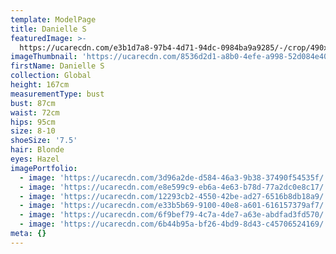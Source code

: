 ```yaml
---
template: ModelPage
title: Danielle S
featuredImage: >-
  https://ucarecdn.com/e3b1d7a8-97b4-4d71-94dc-0984ba9a9285/-/crop/490x469/0,77/-/preview/
imageThumbnail: 'https://ucarecdn.com/8536d2d1-a8b0-4efe-a998-52d084e40186/'
firstName: Danielle S
collection: Global
height: 167cm
measurementType: bust
bust: 87cm
waist: 72cm
hips: 95cm
size: 8-10
shoeSize: '7.5'
hair: Blonde
eyes: Hazel
imagePortfolio:
  - image: 'https://ucarecdn.com/3d96a2de-d584-46a3-9b38-37490f54535f/'
  - image: 'https://ucarecdn.com/e8e599c9-eb6a-4e63-b78d-77a2dc0e8c17/'
  - image: 'https://ucarecdn.com/12293cb2-4550-42be-ad27-6516b8db18a9/'
  - image: 'https://ucarecdn.com/e33b5b69-9100-40e8-a601-616157379af7/'
  - image: 'https://ucarecdn.com/6f9bef79-4c7a-4de7-a63e-abdfad3fd570/'
  - image: 'https://ucarecdn.com/6b44b95a-bf26-4bd9-8d43-c45706524169/'
meta: {}
---
```


